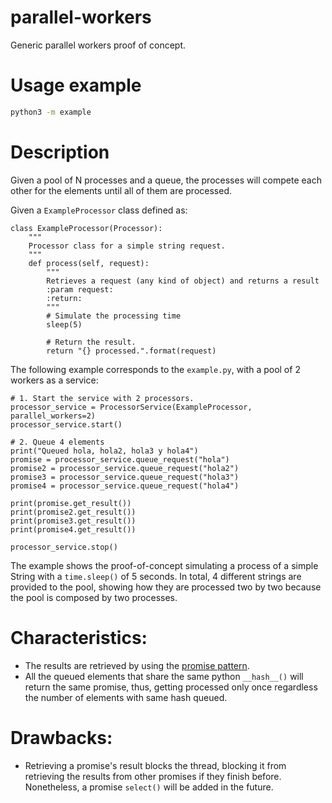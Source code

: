 # parallel-workers
Generic parallel workers proof of concept.

# Usage example

```bash
python3 -m example
```

# Description

Given a pool of N processes and a queue, the processes will compete each other for the elements until all of them are processed.

Given a `ExampleProcessor` class defined as:

```python3
class ExampleProcessor(Processor):
    """
    Processor class for a simple string request.
    """
    def process(self, request):
        """
        Retrieves a request (any kind of object) and returns a result
        :param request:
        :return:
        """
        # Simulate the processing time
        sleep(5)

        # Return the result.
        return "{} processed.".format(request)
```

The following example corresponds to the `example.py`, with a pool of 2 workers as a service:

```python3
# 1. Start the service with 2 processors.
processor_service = ProcessorService(ExampleProcessor, parallel_workers=2)
processor_service.start()

# 2. Queue 4 elements
print("Queued hola, hola2, hola3 y hola4")
promise = processor_service.queue_request("hola")
promise2 = processor_service.queue_request("hola2")
promise3 = processor_service.queue_request("hola3")
promise4 = processor_service.queue_request("hola4")

print(promise.get_result())
print(promise2.get_result())
print(promise3.get_result())
print(promise4.get_result())

processor_service.stop()
```

The example shows the proof-of-concept simulating a process of a simple String with a `time.sleep()` of 5 seconds. 
In total, 4 different strings are provided to the pool, showing how they are processed two by two because the pool is composed by two processes. 

# Characteristics:
 * The results are retrieved by using the [promise pattern](https://en.wikipedia.org/wiki/Futures_and_promises).
 * All the queued elements that share the same python `__hash__()` will return the same promise, thus, getting processed only once regardless the number of elements with same hash queued.

# Drawbacks:
 * Retrieving a promise's result blocks the thread, blocking it from retrieving the results from other promises if they finish before. Nonetheless, a promise `select()` will be added in the future.
